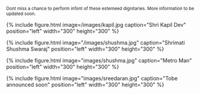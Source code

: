 <!-- ## Guest Appearances -->


<small>Dont miss a chance to perform infont of these estemeed dignitaries. More information to be updated soon.</small>

{% include figure.html image=/images/kapil.jpg caption="Shri Kapil Dev" position="left" width="300" height="300" %}


{% include figure.html image="/images/shushma.jpg" caption="Shrimati Shushma Swaraj" position="left" width="300" height="300" %}


{% include figure.html image="images/shushma.jpg" caption="Metro Man" position="left" width="300" height="300" %}


{% include figure.html image="images/sreedaran.jpg" caption="Tobe announced soon" position="left" width="300" height="300" %}

